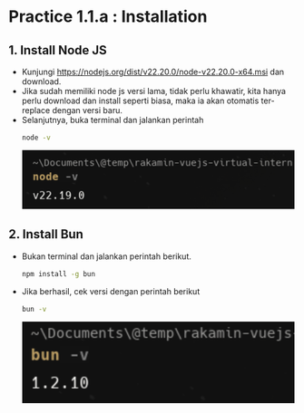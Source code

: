 # Practice 1.1.a : Installation

## 1. Install Node JS
- Kunjungi https://nodejs.org/dist/v22.20.0/node-v22.20.0-x64.msi dan download.
- Jika sudah memiliki node js versi lama, tidak perlu khawatir, kita hanya perlu download dan install seperti biasa, maka ia akan otomatis ter-replace dengan versi baru.
- Selanjutnya, buka terminal dan jalankan perintah
    ```bash
    node -v
    ```
  ![Hasil Versi Node JS](assets/image-1.png)

## 2. Install Bun
- Bukan terminal dan jalankan perintah berikut.
  ```bash
  npm install -g bun
  ```
- Jika berhasil, cek versi dengan perintah berikut
  ```bash
  bun -v
  ```
  ![Hasil Versi Bun](assets/image-2.png)